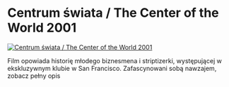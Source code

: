 Centrum świata / The Center of the World 2001 
=============
[![Centrum świata / The Center of the World 2001 ](http://vidos.pl/images/player.gif)](http://vidos.pl/centrum-swiata-the-center-of-the-world-2001)

 Film opowiada historię młodego biznesmena i striptizerki, występującej w ekskluzywnym klubie w San Francisco. Zafascynowani sobą nawzajem, zobacz pełny opis
